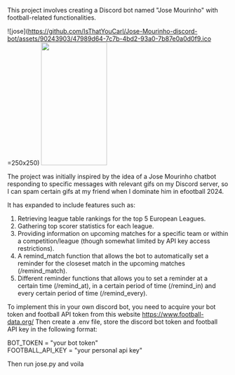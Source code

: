 This project involves creating a Discord bot named "Jose Mourinho" with football-related functionalities. 

![jose](https://github.com/IsThatYouCarl/Jose-Mourinho-discord-bot/assets/90243903/47989d64-7c7b-4bd2-93a0-7b87e0a0d0f9.ico =250x250)
<img src="https://github.com/IsThatYouCarl/Jose-Mourinho-discord-bot/assets/90243903/47989d64-7c7b-4bd2-93a0-7b87e0a0d0f9.png" width="150" height="280">

The project was initially inspired by the idea of a Jose Mourinho chatbot responding to specific messages with relevant gifs on my Discord server, so I can spam certain gifs at my friend when I dominate him in efootball 2024. 

It has expanded to include features such as:

1. Retrieving league table rankings for the top 5 European Leagues.
2. Gathering top scorer statistics for each league.
3. Providing information on upcoming matches for a specific team or within a competition/league (though somewhat limited by API key access restrictions).
4. A remind_match function that allows the bot to automatically set a reminder for the closeset match in the upcoming matches (/remind_match).
5. Different reminder functions that allows you to set a reminder at a certain time (/remind_at), in a certain period of time (/remind_in) and every certain period of time (/remind_every).  

To implement this in your own discord bot, you need to acquire your bot token and football API token from this website https://www.football-data.org/
Then create a .env file, store the discord bot token and football API key in the following format:

BOT_TOKEN = "your bot token" <br />
FOOTBALL_API_KEY = "your personal api key"

Then run jose.py and voila
